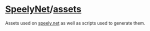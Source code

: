 # [SpeelyNet](https://github.com/speelynet)/[assets](https://github.com/speelynet/assets)

Assets used on [speely.net](https://speely.net) as well as scripts used to generate them.
